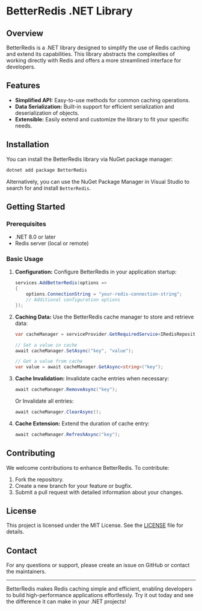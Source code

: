 # BetterRedis .NET Library

## Overview
BetterRedis is a .NET library designed to simplify the use of Redis caching and extend its capabilities. This library abstracts the complexities of working directly with Redis and offers a more streamlined interface for developers.

## Features
- **Simplified API:** Easy-to-use methods for common caching operations.
- **Data Serialization:** Built-in support for efficient serialization and deserialization of objects.
- **Extensible:** Easily extend and customize the library to fit your specific needs.

## Installation
You can install the BetterRedis library via NuGet package manager:

```bash
dotnet add package BetterRedis
```

Alternatively, you can use the NuGet Package Manager in Visual Studio to search for and install `BetterRedis`.

## Getting Started
### Prerequisites
- .NET 8.0 or later
- Redis server (local or remote)

### Basic Usage

1. **Configuration:**
   Configure BetterRedis in your application startup:

   ```csharp
   services.AddBetterRedis(options =>
   {
       options.ConnectionString = "your-redis-connection-string";
       // Additional configuration options
   });
   ```

2. **Caching Data:**
   Use the BetterRedis cache manager to store and retrieve data:

   ```csharp
   var cacheManager = serviceProvider.GetRequiredService<IRedisRepository>();

   // Set a value in cache
   await cacheManager.SetAsync("key", "value");

   // Get a value from cache
   var value = await cacheManager.GetAsync<string>("key");
   ```

3. **Cache Invalidation:**
   Invalidate cache entries when necessary:

   ```csharp
   await cacheManager.RemoveAsync("key");
   ```
   
   Or Invalidate all entries:
   
   ```csharp
   await cacheManager.ClearAsync();
   ```

5. **Cache Extension:**
   Extend the duration of cache entry:

   ```csharp
   await cacheManager.RefreshAsync("key");
   ```

## Contributing
We welcome contributions to enhance BetterRedis. To contribute:

1. Fork the repository.
2. Create a new branch for your feature or bugfix.
3. Submit a pull request with detailed information about your changes.

## License
This project is licensed under the MIT License. See the [LICENSE](LICENSE.txt) file for details.

## Contact
For any questions or support, please create an issue on GitHub or contact the maintainers.

---

BetterRedis makes Redis caching simple and efficient, enabling developers to build high-performance applications effortlessly. Try it out today and see the difference it can make in your .NET projects!
